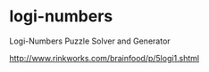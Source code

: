 # logi-numbers
Logi-Numbers Puzzle Solver and Generator

http://www.rinkworks.com/brainfood/p/5logi1.shtml
